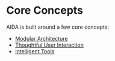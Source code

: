 # Core Concepts

AIDA is built around a few core concepts: 

* [Modular Architecture](architecture.md)
* [Thoughtful User Interaction](architecture.md)
* [Intelligent Tools](intelligent-tools.md)



